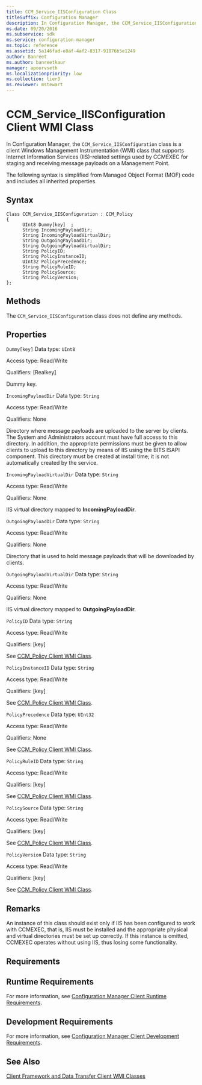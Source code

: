 ```yaml
---
title: CCM_Service_IISConfiguration Class
titleSuffix: Configuration Manager
description: In Configuration Manager, the CCM_Service_IISConfiguration class is a client Windows Management Instrumentation class that supports Internet Information Services-related settings used by CCMEXEC for staging and receiving message payloads on a Management Point.
ms.date: 09/20/2016
ms.subservice: sdk
ms.service: configuration-manager
ms.topic: reference
ms.assetid: 5a146fad-e8af-4af2-8317-91876b5e1249
author: Banreet
ms.author: banreetkaur
manager: apoorvseth
ms.localizationpriority: low
ms.collection: tier3
ms.reviewer: mstewart
---
```

# CCM_Service_IISConfiguration Client WMI Class
In Configuration Manager, the `CCM_Service_IISConfiguration` class is a client Windows Management Instrumentation (WMI) class that supports Internet Information Services (IIS)-related settings used by CCMEXEC for staging and receiving message payloads on a Management Point.

 The following syntax is simplified from Managed Object Format (MOF) code and includes all inherited properties.

## Syntax

```
Class CCM_Service_IISConfiguration : CCM_Policy
{
      UInt8 Dummy[key]  ;
      String IncomingPayloadDir;
      String IncomingPayloadVirtualDir;
      String OutgoingPayloadDir;
      String OutgoingPayloadVirtualDir;
      String PolicyID;
      String PolicyInstanceID;
      UInt32 PolicyPrecedence;
      String PolicyRuleID;
      String PolicySource;
      String PolicyVersion;
};
```

## Methods
 The `CCM_Service_IISConfiguration` class does not define any methods.

## Properties
 `Dummy[key]`
 Data type: `UInt8`

 Access type: Read/Write

 Qualifiers: [Realkey]

 Dummy key.

 `IncomingPayloadDir`
 Data type: `String`

 Access type: Read/Write

 Qualifiers: None

 Directory where message payloads are uploaded to the server by clients. The System and Administrators account must have full access to this directory. In addition, the appropriate permissions must be given to allow clients to upload to this directory by means of IIS using the BITS ISAPI component. This directory must be created at install time; it is not automatically created by the service.

 `IncomingPayloadVirtualDir`
 Data type: `String`

 Access type: Read/Write

 Qualifiers: None

 IIS virtual directory mapped to **IncomingPayloadDir**.

 `OutgoingPayloadDir`
 Data type: `String`

 Access type: Read/Write

 Qualifiers: None

 Directory that is used to hold message payloads that will be downloaded by clients.

 `OutgoingPayloadVirtualDir`
 Data type: `String`

 Access type: Read/Write

 Qualifiers: None

 IIS virtual directory mapped to **OutgoingPayloadDir**.

 `PolicyID`
 Data type: `String`

 Access type: Read/Write

 Qualifiers: [key]

 See [CCM_Policy Client WMI Class](../../../../../develop/reference/core/clients/client-classes/ccm_policy-client-wmi-class.md).

 `PolicyInstanceID`
 Data type: `String`

 Access type: Read/Write

 Qualifiers: [key]

 See [CCM_Policy Client WMI Class](../../../../../develop/reference/core/clients/client-classes/ccm_policy-client-wmi-class.md).

 `PolicyPrecedence`
 Data type: `UInt32`

 Access type: Read/Write

 Qualifiers: None

 See [CCM_Policy Client WMI Class](../../../../../develop/reference/core/clients/client-classes/ccm_policy-client-wmi-class.md).

 `PolicyRuleID`
 Data type: `String`

 Access type: Read/Write

 Qualifiers: [key]

 See [CCM_Policy Client WMI Class](../../../../../develop/reference/core/clients/client-classes/ccm_policy-client-wmi-class.md).

 `PolicySource`
 Data type: `String`

 Access type: Read/Write

 Qualifiers: [key]

 See [CCM_Policy Client WMI Class](../../../../../develop/reference/core/clients/client-classes/ccm_policy-client-wmi-class.md).

 `PolicyVersion`
 Data type: `String`

 Access type: Read/Write

 Qualifiers: [key]

 See [CCM_Policy Client WMI Class](../../../../../develop/reference/core/clients/client-classes/ccm_policy-client-wmi-class.md).

## Remarks
 An instance of this class should exist only if IIS has been configured to work with CCMEXEC, that is, IIS must be installed and the appropriate physical and virtual directories must be set up correctly. If this instance is omitted, CCMEXEC operates without using IIS, thus losing some functionality.

## Requirements

## Runtime Requirements
 For more information, see [Configuration Manager Client Runtime Requirements](../../../../../develop/core/reqs/client-runtime-requirements.md).

## Development Requirements
 For more information, see [Configuration Manager Client Development Requirements](../../../../../develop/core/reqs/client-development-requirements.md).

## See Also
 [Client Framework and Data Transfer Client WMI Classes](../../../../../develop/reference/core/clients/client-classes/client-framework-and-data-transfer-client-wmi-classes.md)
